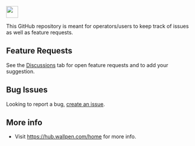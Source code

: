 <img src="https://verticalprinters.com/wp-content/uploads/2022/11/wallPen-North-America-Logo-BLACK-1.png" style="height: 32px;">

This GitHub repository is meant for operators/users to keep track of issues as well as feature requests.

## Feature Requests
See the <a href="https://github.com/Kyle-EIW/WallPen/discussions/new?category=ideas">Discussions</a> tab for open feature requests and to add your suggestion.

## Bug Issues
Looking to report a bug, <a href="https://github.com/Kyle-EIW/WallPen/issues/new?assignees=&labels=bug&projects=&template=bug_report.md&title=">create an issue</a>.

## More info
- Visit <a href="https://hub.wallpen.com/home">https://hub.wallpen.com/home for more info.  
